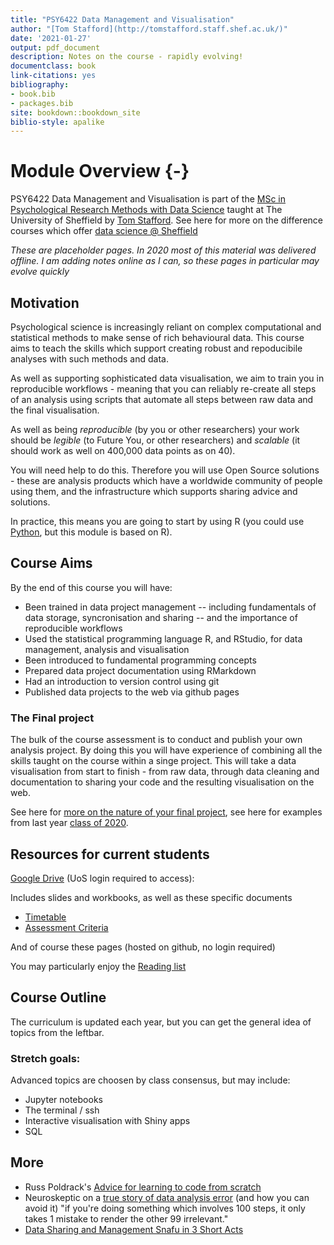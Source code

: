 ```yaml
--- 
title: "PSY6422 Data Management and Visualisation"
author: "[Tom Stafford](http://tomstafford.staff.shef.ac.uk/)"
date: '2021-01-27'
output: pdf_document
description: Notes on the course - rapidly evolving!
documentclass: book
link-citations: yes
bibliography:
- book.bib
- packages.bib
site: bookdown::bookdown_site
biblio-style: apalike
---
```






# Module Overview {-}

PSY6422 Data Management and Visualisation is part of the [MSc in Psychological Research Methods with Data Science](https://www.sheffield.ac.uk/psychology/prospectivepg/masters/data-science) taught at The University of Sheffield by [Tom Stafford](http://tomstafford.staff.shef.ac.uk/). See here for more on the difference courses which offer [data science @ Sheffield](notes.html#data-science-sheffield)

<div class="info">
<p><em>These are placeholder pages. In 2020 most of this material was delivered offline. I am adding notes online as I can, so these pages in particular may evolve quickly</em></p>
</div>
  
## Motivation

Psychological science is increasingly reliant on complex computational and statistical methods to make sense of rich behavioural data. This course aims to teach the skills which support creating robust and repoducibile analyses with such methods and data.

As well as supporting sophisticated data visualisation, we aim to train you in reproducible workflows - meaning that you can reliably re-create all steps of an analysis using scripts that automate all steps between raw data and the final visualisation.

As well as being *reproducible* (by you or other researchers) your work should be *legible* (to Future You, or other researchers) and *scalable* (it should work as well on 400,000 data points as on 40).

You will need help to do this. Therefore you will use Open Source solutions - these are analysis products which have a worldwide community of people using them, and the infrastructure which supports sharing advice and solutions. 

In practice, this means you are going to start by using R (you could use [Python](https://tomstafford.github.io/psy6422/appendices.html#python), but this module is based on R).

## Course Aims

By the end of this course you will have:

  * Been trained in data project management -- including fundamentals of data storage, syncronisation and sharing -- and the importance of reproducible workflows
  * Used the statistical programming language R, and RStudio, for data management, analysis and visualisation
  * Been introduced to fundamental programming concepts
  * Prepared data project documentation using RMarkdown
  * Had an introduction to version control using git 
  * Published data projects to the web via github pages
  
  
### The Final project 

The bulk of the course assessment is to conduct and publish your own analysis project. By doing this you will have experience of combining all the skills taught on the course within a singe project. This will take a data visualisation from start to finish - from raw data, through data cleaning and documentation to sharing your code and the resulting visualisation on the web.

See here for [more on the nature of your final project](final-project.html), see here for examples from last year [class of 2020](class-of-2020.html).


## Resources for current students

[Google Drive](https://drive.google.com/drive/folders/1IbnGAO2Gn4u9T_qze5zhZyU9E8qNmdHh?usp=sharing) (UoS login required to access):

Includes slides and workbooks, as well as these specific documents

* [Timetable](https://docs.google.com/spreadsheets/d/1KP9tRqOh6KW6F0jq9k1jL380qF0F6VjtthQ2IFEYRRw/edit?usp=sharing)
* [Assessment Criteria](https://docs.google.com/spreadsheets/d/1oTJKI675ijCs14jUoT9d_8yPH2i_S2AfQG507jN8aVY/edit?usp=sharing)

And of course these pages (hosted on github, no login required)

You may particularly enjoy the [Reading list](extra-reading.html)

## Course Outline

The curriculum is updated each year, but you can get the general idea of topics from the leftbar.

### Stretch goals:

Advanced topics are choosen by class consensus, but may include:

* Jupyter notebooks
* The terminal / ssh
* Interactive visualisation with Shiny apps
* SQL


## More

* Russ Poldrack's [Advice for learning to code from scratch ](http://www.russpoldrack.org/2016/05/advice-for-learning-to-code-from-scratch.html)
* Neuroskeptic on a [true story of data analysis error](http://neuroskeptic.blogspot.com/2011/04/tufnel-effect.html) (and how you can avoid it) "if you're doing something which involves 100 steps, it only takes 1 mistake to render the other 99 irrelevant."
* [Data Sharing and Management Snafu in 3 Short Acts](https://www.youtube.com/watch?v=66oNv_DJuPc)


